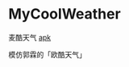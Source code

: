 # MyCoolWeather
麦酷天气
[apk](https://github.com/lingyajun/MyCoolWeather/releases/download/1.0/app-qihoo-release.apk)

模仿郭霖的「欧酷天气」
